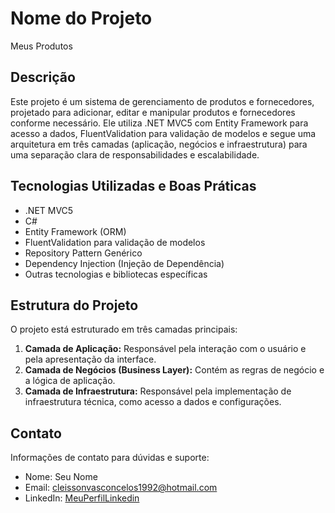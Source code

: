 # Nome do Projeto
Meus Produtos

## Descrição
Este projeto é um sistema de gerenciamento de produtos e fornecedores, projetado para adicionar, editar e manipular produtos e fornecedores conforme necessário. Ele utiliza .NET MVC5 com Entity Framework para acesso a dados, FluentValidation para validação de modelos e segue uma arquitetura em três camadas (aplicação, negócios e infraestrutura) para uma separação clara de responsabilidades e escalabilidade.

## Tecnologias Utilizadas e Boas Práticas

- .NET MVC5
- C#
- Entity Framework (ORM)
- FluentValidation para validação de modelos
- Repository Pattern Genérico
- Dependency Injection (Injeção de Dependência)
- Outras tecnologias e bibliotecas específicas

## Estrutura do Projeto

O projeto está estruturado em três camadas principais:

1. **Camada de Aplicação:** Responsável pela interação com o usuário e pela apresentação da interface.
2. **Camada de Negócios (Business Layer):** Contém as regras de negócio e a lógica de aplicação.
3. **Camada de Infraestrutura:** Responsável pela implementação de infraestrutura técnica, como acesso a dados e configurações.

## Contato
Informações de contato para dúvidas e suporte:
- Nome: Seu Nome
- Email: cleissonvasconcelos1992@hotmail.com
- LinkedIn: [MeuPerfilLinkedin](https://www.linkedin.com/in/cleisson-vasconcelos/)
